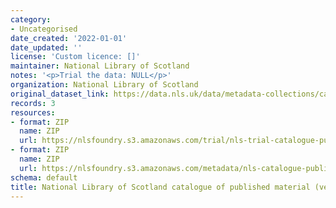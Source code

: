 ```yaml
---
category:
- Uncategorised
date_created: '2022-01-01'
date_updated: ''
license: 'Custom licence: []'
maintainer: National Library of Scotland
notes: '<p>Trial the data: NULL</p>'
organization: National Library of Scotland
original_dataset_link: https://data.nls.uk/data/metadata-collections/catalogue-published-material/
records: 3
resources:
- format: ZIP
  name: ZIP
  url: https://nlsfoundry.s3.amazonaws.com/trial/nls-trial-catalogue-published-material.zip
- format: ZIP
  name: ZIP
  url: https://nlsfoundry.s3.amazonaws.com/metadata/nls-catalogue-published-material.zip
schema: default
title: National Library of Scotland catalogue of published material (version 1)
---
```

